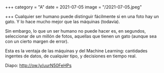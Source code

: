 +++
category = "A"
date = 2021-07-05
image = "/2021-07-05.jpeg"

+++
Cualquier ser humano puede distinguir fácilmente si en una foto hay un gato. Y lo hace mucho mejor que las máquinas (todavía).

Sin embargo, lo que un ser humano no puede hacer es, en segundos, seleccionar de un millón de fotos, aquellas que tienen un gato (aunque sea con un cierto margen de error).

Esta es la ventaja de las máquinas y del Machine Learning: cantidades ingentes de datos, de cualquier tipo, y decisiones en tiempo real.

Diapo: http://ow.ly/uurN50FeHPs